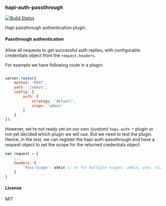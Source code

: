 ### hapi-auth-passthrough

[![Build Status](https://travis-ci.org/diorahman/hapi-auth-passthrough.svg?branch=master)](https://travis-ci.org/diorahman/hapi-auth-passthrough)

Hapi passthrough authentication plugin.

#### Passthrough authentication

Allow all requests to get successful auth replies, with configurable credentials object from the `request.headers`.

For example we have following route in a plugin:

```js

server.route({
    method: 'POST',
    path: '/admin',
    config: {
        auth: {
            strategy: 'default',
            scope: 'admin'
        }
    }
});

```

However, we're not ready yet on our own (custom) `hapi-auth-*` plugin or not yet decided which plugin we will use. But we need to test the plugin.
Hence, in the test, we can register the hapi-auth-passthrough and have a request object to set the scope for the returned credentials object.

```js
var request = {
    ...
    headers: {
        'Pass-Scope': admin // or for multiple scopes: admin, user, wizard
    }
}
```

#### License

MIT
